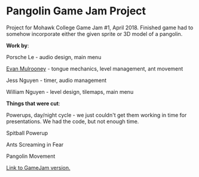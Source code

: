 # Pangolin Game Jam Project


Project for Mohawk College Game Jam #1, April 2018. Finished game had to somehow incorporate either the given sprite or 3D model of a pangolin. 



__Work by__:

Porsche Le - audio design, main menu

[Evan Mulrooney](dog-eared.github.io/portfolio) - tongue mechanics, level management, ant movement 

Jess Nguyen - timer, audio management

William Nguyen - level design, tilemaps, main menu 

__Things that were cut__:

Powerups, day/night cycle - we just couldn't get them working in time for presentations. We had the code, but not enough time.

Spitball Powerup

Ants Screaming in Fear

Pangolin Movement



[Link to GameJam version.](https://dog-eared.github.io/portfolio/Pangolin_WebGL/Pangolin_WebGL/)
